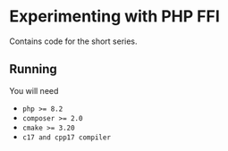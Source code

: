 # Experimenting with PHP FFI

Contains code for the short series.


## Running

You will need
- `php >= 8.2`
- `composer >= 2.0`
- `cmake >= 3.20`
- `c17 and cpp17 compiler`


```

```